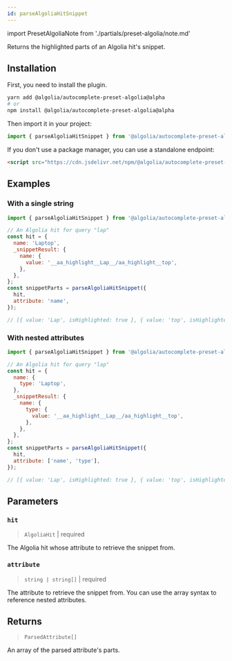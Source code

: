 ```yaml
---
id: parseAlgoliaHitSnippet
---
```


import PresetAlgoliaNote from './partials/preset-algolia/note.md'

Returns the highlighted parts of an Algolia hit's snippet.

<PresetAlgoliaNote />

## Installation

First, you need to install the plugin.

```bash
yarn add @algolia/autocomplete-preset-algolia@alpha
# or
npm install @algolia/autocomplete-preset-algolia@alpha
```

Then import it in your project:

```js
import { parseAlgoliaHitSnippet } from '@algolia/autocomplete-preset-algolia';
```

If you don't use a package manager, you can use a standalone endpoint:

```html
<script src="https://cdn.jsdelivr.net/npm/@algolia/autocomplete-preset-algolia@alpha"></script>
```

## Examples

### With a single string

```js
import { parseAlgoliaHitSnippet } from '@algolia/autocomplete-preset-algolia';

// An Algolia hit for query "lap"
const hit = {
  name: 'Laptop',
  _snippetResult: {
    name: {
      value: '__aa_highlight__Lap__/aa_highlight__top',
    },
  },
};
const snippetParts = parseAlgoliaHitSnippet({
  hit,
  attribute: 'name',
});

// [{ value: 'Lap', isHighlighted: true }, { value: 'top', isHighlighted: false }]
```

### With nested attributes

```js
import { parseAlgoliaHitSnippet } from '@algolia/autocomplete-preset-algolia';

// An Algolia hit for query "lap"
const hit = {
  name: {
    type: 'Laptop',
  },
  _snippetResult: {
    name: {
      type: {
        value: '__aa_highlight__Lap__/aa_highlight__top',
      },
    },
  },
};
const snippetParts = parseAlgoliaHitSnippet({
  hit,
  attribute: ['name', 'type'],
});

// [{ value: 'Lap', isHighlighted: true }, { value: 'top', isHighlighted: false }]
```

## Parameters

### `hit`

> `AlgoliaHit` | required

The Algolia hit whose attribute to retrieve the snippet from.

### `attribute`

> `string | string[]` | required

The attribute to retrieve the snippet from. You can use the array syntax to reference nested attributes.

## Returns

> `ParsedAttribute[]`

An array of the parsed attribute's parts.
